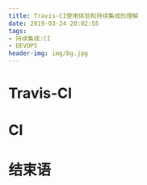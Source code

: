 ```yaml
---
title: Travis-CI使用体验和持续集成的理解
date: 2019-03-24 20:02:55
tags:
- 持续集成:CI
- DEVOPS
header-img: img/bg.jpg
---
```


# Travis-CI

# CI

# 结束语
